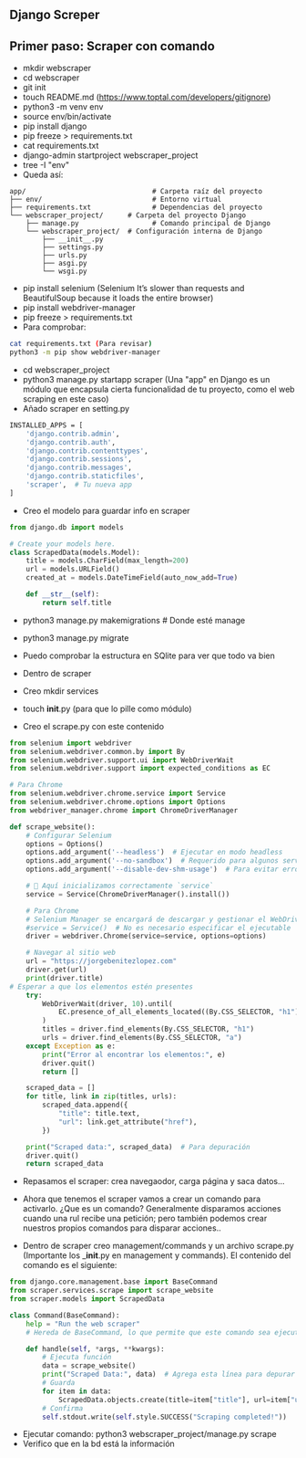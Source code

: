 ## Django Screper

## Primer paso: Scraper con comando

- mkdir webscraper
- cd webscraper
- git init
- touch README.md (https://www.toptal.com/developers/gitignore)
- python3 -m venv env
- source env/bin/activate
- pip install django
- pip freeze > requirements.txt
- cat requirements.txt
- django-admin startproject webscraper_project
- tree -I "env"
- Queda así:

```
app/                               # Carpeta raíz del proyecto
├── env/                           # Entorno virtual
├── requirements.txt               # Dependencias del proyecto
└── webscraper_project/      # Carpeta del proyecto Django
    ├── manage.py                  # Comando principal de Django
    └── webscraper_project/  # Configuración interna de Django
        ├── __init__.py
        ├── settings.py
        ├── urls.py
        ├── asgi.py
        └── wsgi.py
```

- pip install selenium (Selenium It’s slower than requests and BeautifulSoup because it loads the entire browser)
- pip install webdriver-manager
- pip freeze > requirements.txt
- Para comprobar:
```bash
cat requirements.txt (Para revisar)
python3 -m pip show webdriver-manager
```

- cd webscraper_project
- python3 manage.py startapp scraper (Una "app" en Django es un módulo que encapsula cierta funcionalidad de tu proyecto, como el web scraping en este caso)
- Añado scraper en setting.py
```bash
INSTALLED_APPS = [
    'django.contrib.admin',
    'django.contrib.auth',
    'django.contrib.contenttypes',
    'django.contrib.sessions',
    'django.contrib.messages',
    'django.contrib.staticfiles',
    'scraper',  # Tu nueva app
]
```

- Creo el modelo para guardar info en scraper

```python
from django.db import models

# Create your models here.
class ScrapedData(models.Model):
    title = models.CharField(max_length=200)
    url = models.URLField()
    created_at = models.DateTimeField(auto_now_add=True)

    def __str__(self):
        return self.title
```

- python3 manage.py makemigrations # Donde esté manage
- python3 manage.py migrate

- Puedo comprobar la estructura en SQlite para ver que todo va bien

- Dentro de scraper
- Creo mkdir services
-  touch __init__.py (para que lo pille como módulo)
- Creo el scrape.py con este contenido

```python
from selenium import webdriver
from selenium.webdriver.common.by import By
from selenium.webdriver.support.ui import WebDriverWait
from selenium.webdriver.support import expected_conditions as EC

# Para Chrome
from selenium.webdriver.chrome.service import Service
from selenium.webdriver.chrome.options import Options
from webdriver_manager.chrome import ChromeDriverManager

def scrape_website():
    # Configurar Selenium
    options = Options()
    options.add_argument('--headless')  # Ejecutar en modo headless
    options.add_argument('--no-sandbox')  # Requerido para algunos servidores
    options.add_argument('--disable-dev-shm-usage')  # Para evitar errores de memoria

    # 🔹 Aquí inicializamos correctamente `service`
    service = Service(ChromeDriverManager().install())

    # Para Chrome
    # Selenium Manager se encargará de descargar y gestionar el WebDriver
    #service = Service()  # No es necesario especificar el ejecutable
    driver = webdriver.Chrome(service=service, options=options)

    # Navegar al sitio web
    url = "https://jorgebenitezlopez.com"
    driver.get(url)
    print(driver.title)  
# Esperar a que los elementos estén presentes
    try:
        WebDriverWait(driver, 10).until(
            EC.presence_of_all_elements_located((By.CSS_SELECTOR, "h1"))
        )
        titles = driver.find_elements(By.CSS_SELECTOR, "h1")
        urls = driver.find_elements(By.CSS_SELECTOR, "a")
    except Exception as e:
        print("Error al encontrar los elementos:", e)
        driver.quit()
        return []

    scraped_data = []
    for title, link in zip(titles, urls):
        scraped_data.append({
            "title": title.text,
            "url": link.get_attribute("href"),
        })

    print("Scraped data:", scraped_data)  # Para depuración
    driver.quit()
    return scraped_data
```

- Repasamos  el scraper: crea navegaodor, carga página y saca datos...
- Ahora que tenemos el scraper vamos a crear un comando para activarlo. ¿Que es un comando? Generalmente disparamos acciones cuando una rul recibe una petición; pero también podemos crear nuestros propios comandos para disparar acciones..

- Dentro de scraper creo management/commands y un archivo scrape.py  (Importante los ___init__.py en management y commands). El contenido del comando es el siguiente:

```python
from django.core.management.base import BaseCommand
from scraper.services.scrape import scrape_website
from scraper.models import ScrapedData

class Command(BaseCommand):
    help = "Run the web scraper"
    # Hereda de BaseCommand, lo que permite que este comando sea ejecutable mediante python manage.py <nombre_comando>.

    def handle(self, *args, **kwargs):
        # Ejecuta función
        data = scrape_website()
        print("Scraped Data:", data)  # Agrega esta línea para depurar
        # Guarda
        for item in data:
            ScrapedData.objects.create(title=item["title"], url=item["url"])
        # Confirma
        self.stdout.write(self.style.SUCCESS("Scraping completed!"))

```
- Ejecutar comando:  python3 webscraper_project/manage.py scrape
- Verifico que en la bd está la información